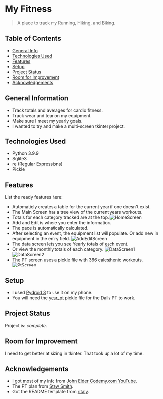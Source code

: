 # My Fitness
> A place to track my Running, Hiking, and Biking.

## Table of Contents
* [General Info](#general-information)
* [Technologies Used](#technologies-used)
* [Features](#features)
* [Setup](#setup)
* [Project Status](#project-status)
* [Room for Improvement](#room-for-improvement)
* [Acknowledgements](#acknowledgements)


## General Information
- Track totals and averages for cardio fitness.
- Track wear and tear on my equipment.
- Make sure I meet my yearly goals.
- I wanted to try and make a multi-screen tkinter project.


## Technologies Used
- Python 3.9.9
- Sqlite3
- re (Regular Expressions)
- Pickle


## Features
List the ready features here:
- Automaticly creates a table for the current year if one doesn't exist.
- The Main Screen has a tree view of the current years workouts.
- Totals for each category tracked are at the top.
![HomeScreen](https://user-images.githubusercontent.com/94538153/161746344-7299a414-d32d-4d6e-a990-8553b801c74c.png)
- Add and Edit is where you enter the information.
- The pace is automatically calculated.
- After selecting an event, the equipment list will populate. Or add new in equipment in the entry field.
![AddEditScreen](https://user-images.githubusercontent.com/94538153/161746595-52de54ba-e730-4c9b-bd28-fa33a541bb0c.png)
- The data screen lets you see Yearly totals of each event.
- Or view the monthly totals of each category.
![DataScreen1](https://user-images.githubusercontent.com/94538153/161746692-20d1048d-e34e-4534-b78e-ecf30ab5f792.png)
![DataScreen2](https://user-images.githubusercontent.com/94538153/161746857-3aea4e38-daf6-40ab-a855-6877b66ebb4d.png)
- The PT screen uses a pickle file with 366 calesthenic workouts.
![PtScreen](https://user-images.githubusercontent.com/94538153/161747059-387e4b3e-e1f8-4480-ac7e-33e35116f462.png)


## Setup
- I used [Pydroid 3](https://play.google.com/store/apps/details?id=ru.iiec.pydroid3&gl=US) to use it on my phone.
- You will need the [year_pt](https://github.com/Babaganoush07/fitness/blob/main/year_pt.pkl) pickle file for the Daily PT to work.


## Project Status
Project is: _complete_. 


## Room for Improvement
I need to get better at sizing in tkinter. That took up a lot of my time.

## Acknowledgements
- I got most of my info from [John Elder Codemy.com YouTube](https://www.youtube.com/playlist?list=PLCC34OHNcOtoC6GglhF3ncJ5rLwQrLGnV).
- The PT plan from [Stew Smith](https://www.docdroid.net/OZAgQjt/259238051-52-week-training-course-pdf).
- Got the README template from [ritaly](https://github.com/ritaly/README-cheatsheet).
